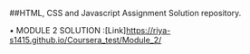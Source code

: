 ##HTML, CSS and Javascript Assignment Solution repository.

•	MODULE 2 SOLUTION :[Link]https://riya-s1415.github.io/Coursera_test/Module_2/

